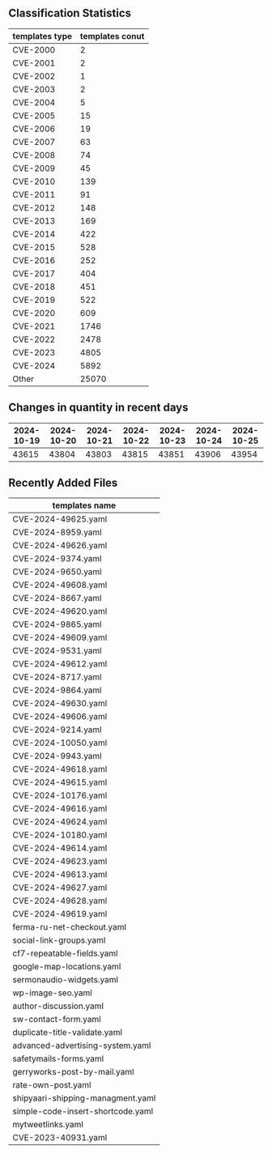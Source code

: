 ## Classification Statistics
| templates type | templates conut | 
| --- | --- |
| CVE-2000 | 2 |
| CVE-2001 | 2 |
| CVE-2002 | 1 |
| CVE-2003 | 2 |
| CVE-2004 | 5 |
| CVE-2005 | 15 |
| CVE-2006 | 19 |
| CVE-2007 | 63 |
| CVE-2008 | 74 |
| CVE-2009 | 45 |
| CVE-2010 | 139 |
| CVE-2011 | 91 |
| CVE-2012 | 148 |
| CVE-2013 | 169 |
| CVE-2014 | 422 |
| CVE-2015 | 528 |
| CVE-2016 | 252 |
| CVE-2017 | 404 |
| CVE-2018 | 451 |
| CVE-2019 | 522 |
| CVE-2020 | 609 |
| CVE-2021 | 1746 |
| CVE-2022 | 2478 |
| CVE-2023 | 4805 |
| CVE-2024 | 5892 |
| Other | 25070 |
## Changes in quantity in recent days
|2024-10-19 | 2024-10-20 | 2024-10-21 | 2024-10-22 | 2024-10-23 | 2024-10-24 | 2024-10-25|
|--- | ------ | ------ | ------ | ------ | ------ | ---|
|43615 | 43804 | 43803 | 43815 | 43851 | 43906 | 43954|
## Recently Added Files
| templates name | 
| --- |
| CVE-2024-49625.yaml |
| CVE-2024-8959.yaml |
| CVE-2024-49626.yaml |
| CVE-2024-9374.yaml |
| CVE-2024-9650.yaml |
| CVE-2024-49608.yaml |
| CVE-2024-8667.yaml |
| CVE-2024-49620.yaml |
| CVE-2024-9865.yaml |
| CVE-2024-49609.yaml |
| CVE-2024-9531.yaml |
| CVE-2024-49612.yaml |
| CVE-2024-8717.yaml |
| CVE-2024-9864.yaml |
| CVE-2024-49630.yaml |
| CVE-2024-49606.yaml |
| CVE-2024-9214.yaml |
| CVE-2024-10050.yaml |
| CVE-2024-9943.yaml |
| CVE-2024-49618.yaml |
| CVE-2024-49615.yaml |
| CVE-2024-10176.yaml |
| CVE-2024-49616.yaml |
| CVE-2024-49624.yaml |
| CVE-2024-10180.yaml |
| CVE-2024-49614.yaml |
| CVE-2024-49623.yaml |
| CVE-2024-49613.yaml |
| CVE-2024-49627.yaml |
| CVE-2024-49628.yaml |
| CVE-2024-49619.yaml |
| ferma-ru-net-checkout.yaml |
| social-link-groups.yaml |
| cf7-repeatable-fields.yaml |
| google-map-locations.yaml |
| sermonaudio-widgets.yaml |
| wp-image-seo.yaml |
| author-discussion.yaml |
| sw-contact-form.yaml |
| duplicate-title-validate.yaml |
| advanced-advertising-system.yaml |
| safetymails-forms.yaml |
| gerryworks-post-by-mail.yaml |
| rate-own-post.yaml |
| shipyaari-shipping-managment.yaml |
| simple-code-insert-shortcode.yaml |
| mytweetlinks.yaml |
| CVE-2023-40931.yaml |
